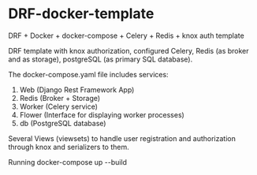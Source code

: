# DRF-docker-template
DRF + Docker + docker-compose + Celery + Redis + knox auth template

DRF template with knox authorization, configured Celery, Redis (as broker and as storage), postgreSQL (as primary SQL database).

The docker-compose.yaml file includes services:
1) Web (Django Rest Framework App)
2) Redis (Broker + Storage)
3) Worker (Celery service)
4) Flower (Interface for displaying worker processes)
5) db (PostgreSQL database)

Several Views (viewsets) to handle user registration and authorization through knox and serializers to them.

Running docker-compose up --build

